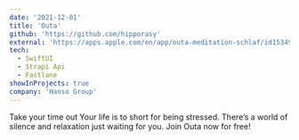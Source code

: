 ```yaml
---
date: '2021-12-01'
title: 'Outa'
github: 'https://github.com/hipporasy'
external: 'https://apps.apple.com/en/app/outa-meditation-schlaf/id1534938637'
tech:
  - SwiftUI
  - Strapi Api
  - Fastlane
showInProjects: true
company: 'Hanso Group'
---
```

Take your time out
Your life is to short for being stressed.
There’s a world of silence and relaxation just waiting for you.
Join Outa now for free!